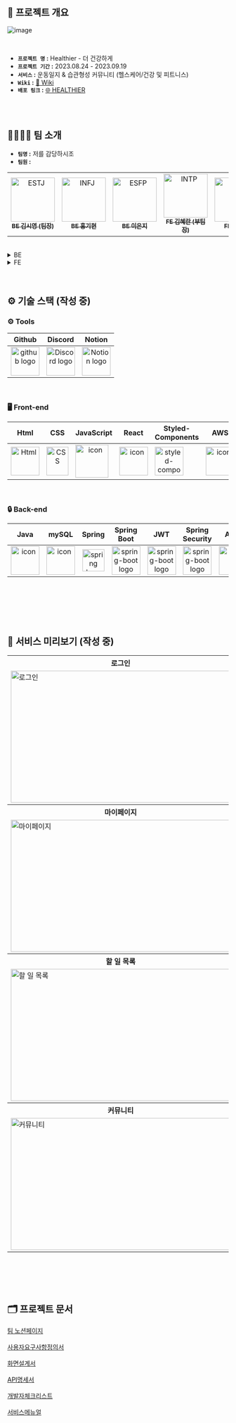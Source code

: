 
## 📌 프로젝트 개요
![image](https://github.com/codestates-seb/seb45_main_031/assets/116875965/b3e12431-61d5-4849-92d1-8a134be480fd)

<br />

- **`프로젝트 명` :** Healthier - 더 건강하게
- **`프로젝트 기간` :** 2023.08.24 - 2023.09.19
- **`서비스` :** 운동일지 & 습관형성 커뮤니티 (헬스케어/건강 및 피트니스)
- **`Wiki` :** <a href="https://github.com/codestates-seb/seb45_main_031/wiki" target="_blank">🔖 Wiki</a>
- **`배포 링크` :** <a href="http://seb45main31.s3-website.ap-northeast-2.amazonaws.com/" target="_blank">🌐 HEALTHIER</a>


<br />
<br />

## 👨‍👩‍👧‍👦 팀 소개
- **`팀명` :** 저를 감당하시조
- **`팀원` :** 
<!-- ALL-CONTRIBUTORS-LIST:START - Do not remove or modify this section -->
<!-- prettier-ignore-start -->
<!-- markdownlint-disable -->
<table>
  <tbody>
    <tr>
      <td align="center">
        <a href="https://github.com/OKSY">
        <img width="100px" alt="ESTJ" src="https://github.com/codestates-seb/seb45_main_031/assets/122342184/b5dc37f2-9a11-4713-95b4-e9d324a01fd7"><br />
        <sub><b>BE 김시영 (팀장)</b></sub></a><br /></td>
      <td align="center">
        <a href="https://github.com/KIHYUN940">
        <img width="100" alt="INFJ" src="https://github.com/codestates-seb/seb45_main_031/assets/122342184/19c1b1c7-a208-4d6c-8775-76a445e9fac1"><br />
        <sub><b> BE 홍기현</b></sub></a><br /></td>
      <td align="center">
        <a href="https://github.com/2-eun-ji">
        <img src="https://encrypted-tbn0.gstatic.com/images?q=tbn:ANd9GcQpUcnrmsAeZBH6YfCW8Fd_i_t9Ddt6CLSAng&usqp=CAU" width="100px;" alt="ESFP"/><br />
        <sub><b> BE 이은지</b></sub></a><br /></td>
      <td align="center">
        <a href="https://github.com/kimmand0o0">
        <img src="https://encrypted-tbn0.gstatic.com/images?q=tbn:ANd9GcRiLXWtDqeZ1j7JO7lj6yV4ElcPCIVIlXYxEg&usqp=CAU" width="100px;" alt="INTP"/><br />
        <sub><b>FE 김혜란 (부팀장)</b></sub></a><br /></td>
      <td align="center">
        <a href="https://github.com/jooy45">
        <img src="https://www.16personalities.com/static/images/personality-types/avatars/isfj-defender.png" width="100px;" alt="ISFJ"/><br />
        <sub><b>FE 권주영</b></sub></a><br /></td>
      <td align="center">
        <a href="https://github.com/lynne-choi">
        <img src="https://www.16personalities.com/static/images/personality-types/avatars/enfj-protagonist.png" width="100px;" alt="ENFJ"/>
        <br /><sub><b>FE 최수연 (서기)</b>
        </sub></a><br />
      </td>
  </tbody>
</table>
</br>

<details>
<summary>BE</summary>
<div markdown="1">
<br>
  
**BE 김시영 (팀장)**

- 내용
- 내용

<br>

**BE 이은지**

- 내용
- 내용
  
<br>

**BE 홍기현**

- 내용
- 내용

</details>
<details>
<summary>FE</summary>
<div markdown="2">
<br>
  
**FE 김혜란 (부팀장)**

- 내용
- 내용

<br>

**FE 권주영**

- 내용
- 내용
  
<br>

**FE 최수연 (서기)**

- 내용
- 내용

</div>
</details>
<br><br />

## ⚙️ 기술 스택 (작성 중)
### <span> ⚙️ **Tools** </span>
| Github | Discord | Notion |
| :---: | :---: |:---:|
| <img alt="github logo" src="https://techstack-generator.vercel.app/github-icon.svg" width="65" height="65"> | <img alt="Discord logo" src="https://assets-global.website-files.com/6257adef93867e50d84d30e2/62595384e89d1d54d704ece7_3437c10597c1526c3dbd98c737c2bcae.svg" height="65" width="65"> |<img alt="Notion logo" src="https://www.notion.so/cdn-cgi/image/format=auto,width=640,quality=100/front-static/shared/icons/notion-app-icon-3d.png" height="65" width="65">|

<br />

### <span> 🖥 **Front-end** </span>
| Html | CSS | JavaScript | React | Styled-<br>Components | AWS |
| :---: | :---: | :---: | :---: | :---: | :---: |
| <img alt="Html" src ="https://upload.wikimedia.org/wikipedia/commons/thumb/6/61/HTML5_logo_and_wordmark.svg/440px-HTML5_logo_and_wordmark.svg.png" width="65" height="65" /> | <div style="display: flex; align-items: flex-start;"><img src="https://user-images.githubusercontent.com/111227745/210204643-4c3d065c-59ec-481d-ac13-cea795730835.png" alt="CSS" width="50" height="65" /></div> | <div style="display: flex; align-items: flex-start;"><img src="https://techstack-generator.vercel.app/js-icon.svg" alt="icon" width="75" height="75" /></div> | <div style="display: flex; align-items: flex-start;"><img src="https://techstack-generator.vercel.app/react-icon.svg" alt="icon" width="65" height="65" /></div> | <div style="display: flex; align-items: flex-start;"><img src="https://styled-components.com/logo.png" alt="styled-components icon" width="65" height="65" /></div> | <div style="display: flex; align-items: flex-start;"><img src="https://techstack-generator.vercel.app/aws-icon.svg" alt="icon" width="65" height="65" /></div> |

<br />

### <span>🔒 **Back-end** </span>
| Java | mySQL | Spring | Spring<br>Boot | JWT|Spring<br/>Security | AWS |
| :---: | :---: | :---: | :---: | :---: | :---: | :---: |
| <div style="display: flex; align-items: flex-start;"><img src="https://techstack-generator.vercel.app/java-icon.svg" alt="icon" width="65" height="65" /></div> | <div style="display: flex; align-items: flex-start;"><img src="https://techstack-generator.vercel.app/mysql-icon.svg" alt="icon" width="65" height="65" /></div> | <img alt="spring logo" src="https://www.vectorlogo.zone/logos/springio/springio-icon.svg" height="50" width="50" > | <img alt="spring-boot logo" src="https://t1.daumcdn.net/cfile/tistory/27034D4F58E660F616" width="65" height="65" > | <img alt="spring-boot logo" src="https://play-lh.googleusercontent.com/3C-hB-KWoyWzZjUnRsXUPu-bqB3HUHARMLjUe9OmPoHa6dQdtJNW30VrvwQ1m7Pln3A" width="65" height="65" >| <img alt="spring-boot logo" src="https://blog.kakaocdn.net/dn/dIQDQP/btqZ09ESd8T/0ibqtotW52OaJS8HznXDQK/img.png" width="65" height="65" > | <div style="display: flex; align-items: flex-start;"><img src="https://techstack-generator.vercel.app/aws-icon.svg" alt="icon" width="65" height="65" /></div> | 

<br />
<br /><br /><br /><br />

## 🔎 서비스 미리보기 (작성 중)
<html>
<table>
  <tr>
    <th>
      로그인
    </th>
    <th>
      회원가입
    </th>
  </tr>
  <tr>
    <td>
      <img src=""  alt="로그인" width = "500" height = "300">
    </td>
    <td>
      <img src= "" alt="회원가입" width = "500" height = "300">
    </td>
   </tr> 
  <tr>
    <th>
      마이페이지
    </th>
    <th>
      마이페이지 더보기
    </th>
  </tr>
  <tr>
    <td>
      <img src="" alt="마이페이지"  width = "500" height = "300">
    </td>
    <td>
      <img src= "" alt="마이페이지 프로필편집"  width = "500" height = "300">
    </td>
   </tr>
   <tr>
    <th>
      할 일 목록
    </th> 
    <th>
      할 일 목록 작성/수정
    </th>
  </tr>
  <tr>
    <td>
      <img src="" alt="할 일 목록" width = "500" height = "300">
    </td>
    <td>
      <img src="" alt="할 일 목록 작성/수정"  width = "500" height = "300">
    </td>
  </tr> 
   <tr>
    <th>
      커뮤니티
    </th> 
    <th>
      커뮤니티 게시글 작성/수정
    </th>
  </tr>
  <tr>
    <td>
      <img src="" alt="커뮤니티" width = "500" height = "300">
    </td>
    <td>
      <img src="" alt="커뮤니티 게시글 작성/수정"  width = "500" height = "300">
    </td>
  </tr> 
</table>
<br><br><br><br>
  
## 🗂️ 프로젝트 문서

[팀 노션페이지](https://www.notion.so/codestates/eb203c506d1042f8be1e4c382bcb4bde?pvs=4) <br><br>
[사용자요구사항정의서](https://docs.google.com/spreadsheets/d/1vS--muT_pmMt04dagtKrNRhPSxrM1re_MmMDIo1f1w4/edit?usp=sharing) <br><br>
[화면설계서](https://www.figma.com/file/tiWXG5ZlDyYR6V6VlbvUAV/Untitled?type=design&node-id=20%3A17&mode=design&t=H9AXxgUyfnOQuIdY-1) <br><br>
[API명세서](https://documenter.getpostman.com/view/27565496/2s9Y5YT3S4) <br><br>
[개발자체크리스트](https://docs.google.com/spreadsheets/d/1vS--muT_pmMt04dagtKrNRhPSxrM1re_MmMDIo1f1w4/edit?usp=sharing) <br><br>
[서비스메뉴얼](https://docs.google.com/document/d/1h8oMnDe36dX22l8rD6UOzgsc2LXahw2kFAdNjJ3N9oo/edit?usp=sharing) <br><br>

